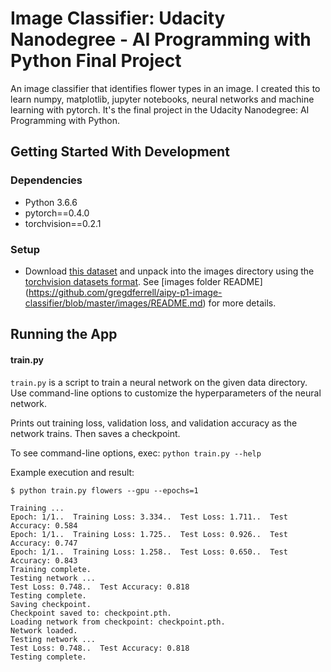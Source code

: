 # Image Classifier: Udacity Nanodegree - AI Programming with Python Final Project

An image classifier that identifies flower types in an image. I created this to learn numpy, matplotlib, jupyter notebooks, neural networks and machine learning with pytorch. It's the final project in the Udacity Nanodegree: AI Programming with Python.

## Getting Started With Development

### Dependencies
- Python 3.6.6
- pytorch==0.4.0
- torchvision==0.2.1

### Setup
- Download [this dataset](http://www.robots.ox.ac.uk/~vgg/data/flowers/102/index.html) and unpack into the images directory using the [torchvision datasets format](https://pytorch.org/docs/stable/torchvision/datasets.html#datasetfolder). See [images folder README] (https://github.com/gregdferrell/aipy-p1-image-classifier/blob/master/images/README.md) for more details.

## Running the App

#### train.py
`train.py` is a script to train a neural network on the given data directory. Use command-line options to customize the
hyperparameters of the neural network.

Prints out training loss, validation loss, and validation accuracy as the network trains. Then saves a checkpoint.

To see command-line options, exec: `python train.py --help`

Example execution and result:
```
$ python train.py flowers --gpu --epochs=1

Training ...
Epoch: 1/1..  Training Loss: 3.334..  Test Loss: 1.711..  Test Accuracy: 0.584
Epoch: 1/1..  Training Loss: 1.725..  Test Loss: 0.926..  Test Accuracy: 0.747
Epoch: 1/1..  Training Loss: 1.258..  Test Loss: 0.650..  Test Accuracy: 0.843
Training complete.
Testing network ...
Test Loss: 0.748..  Test Accuracy: 0.818
Testing complete.
Saving checkpoint.
Checkpoint saved to: checkpoint.pth.
Loading network from checkpoint: checkpoint.pth.
Network loaded.
Testing network ...
Test Loss: 0.748..  Test Accuracy: 0.818
Testing complete.
```
